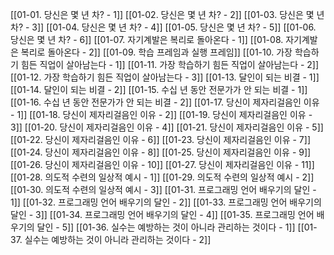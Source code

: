 [[01-01️. 당신은 몇 년 차? - 1]]
[[01-02. 당신은 몇 년 차? - 2]]
[[01-03. 당신은 몇 년 차? - 3]]
[[01-04. 당신은 몇 년 차? - 4]]
[[01-05. 당신은 몇 년 차? - 5]]
[[01-06. 당신은 몇 년 차? - 6]]
[[01-07. 자기계발은 복리로 돌아온다 - 1]]
[[01-08. 자기계발은 복리로 돌아온다 - 2]]
[[01-09. 학습 프레임과 실행 프레임]]
[[01-10. 가장 학습하기 힘든 직업이 살아남는다 - 1]]
[[01-11. 가장 학습하기 힘든 직업이 살아남는다 - 2]]
[[01-12. 가장 학습하기 힘든 직업이 살아남는다 - 3]]
[[01-13. 달인이 되는 비결 - 1]]
[[01-14. 달인이 되는 비결 - 2]]
[[01-15. 수십 년 동안 전문가가 안 되는 비결 - 1]]
[[01-16. 수십 년 동안 전문가가 안 되는 비결 - 2]]
[[01-17. 당신이 제자리걸음인 이유 - 1]]
[[01-18. 당신이 제자리걸음인 이유 - 2]]
[[01-19. 당신이 제자리걸음인 이유 - 3]]
[[01-20. 당신이 제자리걸음인 이유 - 4]]
[[01-21. 당신이 제자리걸음인 이유 - 5]]
[[01-22. 당신이 제자리걸음인 이유 - 6]]
[[01-23. 당신이 제자리걸음인 이유 - 7]]
[[01-24. 당신이 제자리걸음인 이유 - 8]]
[[01-25. 당신이 제자리걸음인 이유 - 9]]
[[01-26. 당신이 제자리걸음인 이유 - 10]]
[[01-27. 당신이 제자리걸음인 이유 - 11]]
[[01-28. 의도적 수련의 일상적 예시 - 1]]
[[01-29. 의도적 수련의 일상적 예시 - 2]]
[[01-30. 의도적 수련의 일상적 예시 - 3]]
[[01-31. 프로그래밍 언어 배우기의 달인 - 1]]
[[01-32. 프로그래밍 언어 배우기의 달인 - 2]]
[[01-33. 프로그래밍 언어 배우기의 달인 - 3]]
[[01-34. 프로그래밍 언어 배우기의 달인 - 4]]
[[01-35. 프로그래밍 언어 배우기의 달인 - 5]]
[[01-36. 실수는 예방하는 것이 아니라 관리하는 것이다 - 1]]
[[01-37. 실수는 예방하는 것이 아니라 관리하는 것이다 - 2]]